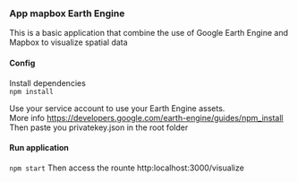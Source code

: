 ### App mapbox Earth Engine

This is a basic application that combine the use of Google Earth Engine and Mapbox to visualize spatial data

#### Config
Install dependencies <br>
`npm install`

Use your service account to use your Earth Engine assets. <br>
More info https://developers.google.com/earth-engine/guides/npm_install  <br>
Then paste you privatekey.json in the root folder

#### Run application
`npm start`
Then access the rounte http:localhost:3000/visualize
